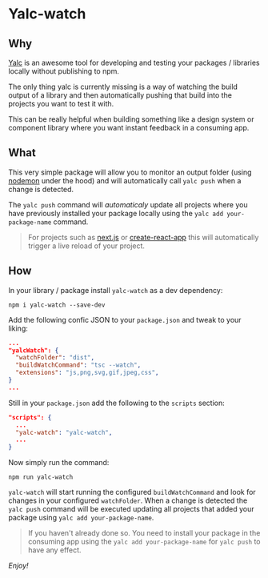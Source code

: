 # Yalc-watch

## Why

[Yalc](https://github.com/whitecolor/yalc) is an awesome tool for developing and testing your packages / libraries locally without publishing to npm.

The only thing yalc is currently missing is a way of watching the build output of a library and then automatically pushing that build into the projects you want to test it with.

This can be really helpful when building something like a design system or component library where you want instant feedback in a consuming app.

## What

This very simple package will allow you to monitor an output folder (using [nodemon](https://github.com/remy/nodemon) under the hood) and will automatically call `yalc push` when a change is detected.

The `yalc push` command will _automaticaly_ update all projects where you have previously installed your package locally using the `yalc add your-package-name` command.

> For projects such as [next.js](https://nextjs.org/) or [create-react-app](https://github.com/facebook/create-react-app) this will automatically trigger a live reload of your project.

## How

In your library / package install `yalc-watch` as a dev dependency:

```
npm i yalc-watch --save-dev
```

Add the following confic JSON to your `package.json` and tweak to your liking:

```json
...
"yalcWatch": {
  "watchFolder": "dist",
  "buildWatchCommand": "tsc --watch",
  "extensions": "js,png,svg,gif,jpeg,css",
}
...
```

Still in your `package.json` add the following to the `scripts` section:

```json
"scripts": {
  ...
  "yalc-watch": "yalc-watch",
  ...
}
```

Now simply run the command:

```
npm run yalc-watch
```

`yalc-watch` will start running the configured `buildWatchCommand` and look for changes in your configured `watchFolder`. When a change is detected the `yalc push` command will be executed updating all projects that added your package using `yalc add your-package-name`.

> If you haven't already done so. You need to install your package in the consuming app using the `yalc add your-package-name` for `yalc push` to have any effect.

_Enjoy!_
